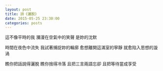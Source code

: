 ```yaml
---
layout: post
title: 詩《灑脫》
date: 2015-05-25 23:30:00
categories: posts
---
```


這不像平時的我
瀰漫在空氣中的笑聲
是妳的沈默

時間在夜色中流失
我試著捕捉妳的輪廓
愈想離開這滿室的寧靜
就愈陷入思想的漩渦

瞧你把話說得灑脫
瞧你捨得冷落
且把三言兩語忘卻
且把等待當成享受
